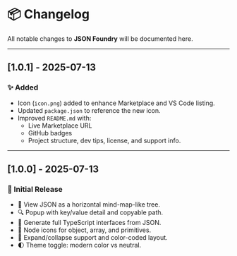 # 📦 Changelog

All notable changes to **JSON Foundry** will be documented here.

---

## [1.0.1] - 2025-07-13

### ✨ Added
- Icon (`icon.png`) added to enhance Marketplace and VS Code listing.
- Updated `package.json` to reference the new icon.
- Improved `README.md` with:
  - Live Marketplace URL
  - GitHub badges
  - Project structure, dev tips, license, and support info.

---

## [1.0.0] - 2025-07-13

### 🚀 Initial Release
- 🌳 View JSON as a horizontal mind-map-like tree.
- 🔍 Popup with key/value detail and copyable path.
- 🧬 Generate full TypeScript interfaces from JSON.
- 🎨 Node icons for object, array, and primitives.
- 🔀 Expand/collapse support and color-coded layout.
- 🌓 Theme toggle: modern color vs neutral.
